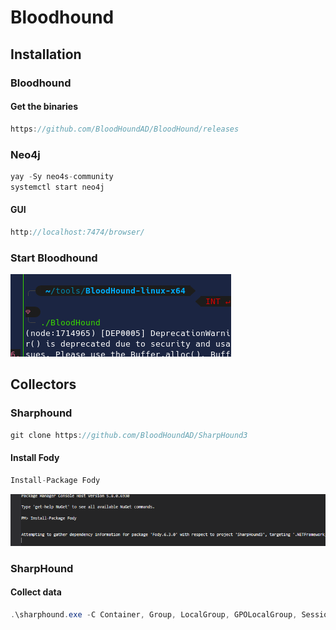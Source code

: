 # Bloodhound

## Installation

### Bloodhound

#### Get the binaries

```csharp
https://github.com/BloodHoundAD/BloodHound/releases
```

### Neo4j

```csharp
yay -Sy neo4s-community
systemctl start neo4j
```

#### GUI

```csharp
http://localhost:7474/browser/
```

### Start Bloodhound

![](../../../../.gitbook/assets/image%20%2811%29.png)

## Collectors

### Sharphound

```csharp
git clone https://github.com/BloodHoundAD/SharpHound3
```

#### Install Fody

```csharp
Install-Package Fody
```

![](../../../../.gitbook/assets/image%20%2823%29.png)

### SharpHound

#### Collect data

```csharp
.\sharphound.exe -C Container, Group, LocalGroup, GPOLocalGroup, Session, LoggedOn,ObjectProps, ACL, ComputerOnly, Trusts, Default, RDP, DCOM, DCOnly
```



